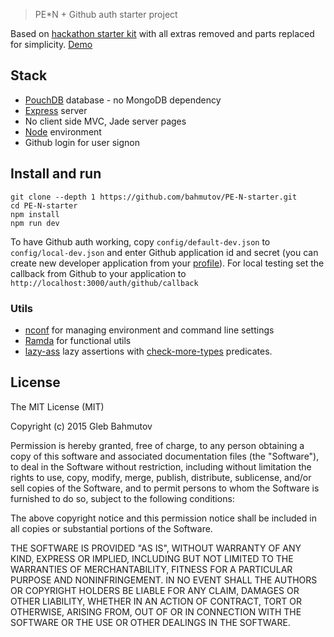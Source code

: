 > PE*N + Github auth starter project

Based on [hackathon starter kit](https://github.com/sahat/hackathon-starter) with all extras removed
and parts replaced for simplicity. [Demo](http://pe-n-starter.herokuapp.com/)

## Stack

* [PouchDB](http://pouchdb.com/) database - no MongoDB dependency
* [Express](http://expressjs.com/) server
* No client side MVC, Jade server pages
* [Node](nodejs.org) environment
* Github login for user signon

## Install and run

    git clone --depth 1 https://github.com/bahmutov/PE-N-starter.git
    cd PE-N-starter
    npm install
    npm run dev

To have Github auth working, copy `config/default-dev.json` to `config/local-dev.json` and enter Github application
id and secret (you can create new developer application from your [profile](https://github.com/settings/applications)).
For local testing set the callback from Github to your application to `http://localhost:3000/auth/github/callback`

### Utils

* [nconf](https://www.npmjs.com/package/nconf) for managing environment and command line settings
* [Ramda](http://ramdajs.com/docs/) for functional utils
* [lazy-ass](github.com/bahmutov/lazy-ass) lazy assertions with 
[check-more-types](https://github.com/kensho/check-more-types) predicates.

License
-------

The MIT License (MIT)

Copyright (c) 2015 Gleb Bahmutov

Permission is hereby granted, free of charge, to any person obtaining a copy of this software and associated documentation files (the "Software"), to deal in the Software without restriction, including without limitation the rights to use, copy, modify, merge, publish, distribute, sublicense, and/or sell copies of the Software, and to permit persons to whom the Software is furnished to do so, subject to the following conditions:

The above copyright notice and this permission notice shall be included in all copies or substantial portions of the Software.

THE SOFTWARE IS PROVIDED "AS IS", WITHOUT WARRANTY OF ANY KIND, EXPRESS OR IMPLIED, INCLUDING BUT NOT LIMITED TO THE WARRANTIES OF MERCHANTABILITY, FITNESS FOR A PARTICULAR PURPOSE AND NONINFRINGEMENT. IN NO EVENT SHALL THE AUTHORS OR COPYRIGHT HOLDERS BE LIABLE FOR ANY CLAIM, DAMAGES OR OTHER LIABILITY, WHETHER IN AN ACTION OF CONTRACT, TORT OR OTHERWISE, ARISING FROM, OUT OF OR IN CONNECTION WITH THE SOFTWARE OR THE USE OR OTHER DEALINGS IN THE SOFTWARE.
